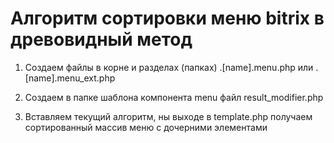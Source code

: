 # Алгоритм сортировки меню bitrix в древовидный метод

1) Создаем файлы в корне и разделах (папках) .[name].menu.php или .[name].menu_ext.php

2) Создаем в папке шаблона компонента menu файл result_modifier.php

3) Вставляем текущий алгоритм, ны выходе в template.php получаем сортированный массив меню с дочерними элементами